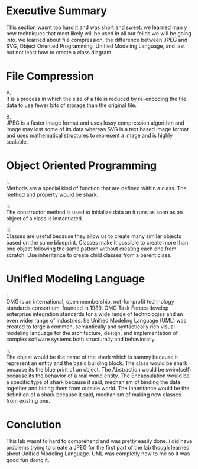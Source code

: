 # Executive Summary
This section wasnt too hard it and was short and sweet. we learned man y new techniques that most likely will be used in all our feilds we will be going into. we learned about file compression, the difference between JPEG and SVG, Object Oriented Programming, Unified Modeling Language, and last but not least how to create a class diagram.
# File Compression 
A.   
It is a process in which the size of a file is reduced by re-encoding the file data to use fewer bits of storage than the original file.

B.   
JPEG is a faster image format and uses lossy compression algorithm and image may lost some of its data whereas SVG is a text based image format and uses mathematical structures to represent a image and is highly scalable.
# Object Oriented Programming
i.   
Methods are a special kind of function that are defined within a class. The method and property would be shark.

ii.  
The constructor method is used to initialize data an it runs as soon as an object of a class is instantiated.

iii.   
Classes are useful because they allow us to create many similar objects based on the same blueprint. Classes make it possible to create more than one object following the same pattern without creating each one from scratch. Use inheritance to create child classes from a parent class.

# Unified Modeling Language
i.   
OMG is an international, open membership, not-for-profit technology standards consortium, founded in 1989. OMG Task Forces develop enterprise integration standards for a wide range of technologies and an even wider range of industries. he Unified Modeling Language (UML) was created to forge a common, semantically and syntactically rich visual modeling language for the architecture, design, and implementation of complex software systems both structurally and behaviorally. 

ii.  
The objest would be the name of the shark which is sammy because it represent an entity and the basic building block. The class would be shark because its the blue print of an object. The Abstraction would be swim(self) because its the behavior of a real world entity. The Encapsulation would be a specific type of shark because it said, mechanism of binding the data together and hiding them from outside world. The Inheritance would be the definition of a shark because it said, mechanism of making new classes from existing one.
# Conclution
This lab wasnt to hard to comprehend and was pretty easily done. i did have problems trying to create a JPEG for the first part of the lab though learned about Unified Modeling Language. UML was completly new to me so it was good fun doing it.

